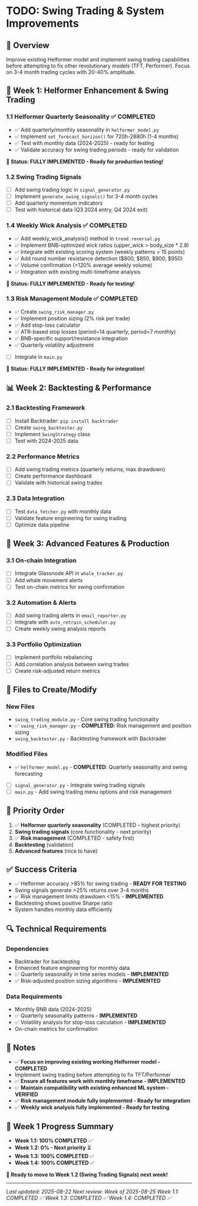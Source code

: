 # TODO: Swing Trading & System Improvements

## 🎯 Overview
Improve existing Helformer model and implement swing trading capabilities before attempting to fix other revolutionary models (TFT, Performer). Focus on 3-4 month trading cycles with 20-40% amplitude.

## 🚀 Week 1: Helformer Enhancement & Swing Trading

### 1.1 Helformer Quarterly Seasonality ✅ **COMPLETED**
- ✅ Add quarterly/monthly seasonality in `helformer_model.py`
- ✅ Implement `set_forecast_horizon()` for 720h-2880h (1-4 months)
- ✅ Test with monthly data (2024-2025) - ready for testing
- ✅ Validate accuracy for swing trading periods - ready for validation

**🎉 Status: FULLY IMPLEMENTED - Ready for production testing!**

### 1.2 Swing Trading Signals
- [ ] Add swing trading logic in `signal_generator.py`
- [ ] Implement `generate_swing_signals()` for 3-4 month cycles
- [ ] Add quarterly momentum indicators
- [ ] Test with historical data (Q3 2024 entry, Q4 2024 exit)

### 1.4 Weekly Wick Analysis ✅ **COMPLETED**
- ✅ Add weekly_wick_analysis() method in `trend_reversal.py`
- ✅ Implement BNB-optimized wick ratios (upper_wick > body_size * 2.8)
- ✅ Integrate with existing scoring system (weekly patterns = 15 points)
- ✅ Add round number resistance detection ($800, $850, $900, $950)
- ✅ Volume confirmation (>120% average weekly volume)
- ✅ Integration with existing multi-timeframe analysis

**🎉 Status: FULLY IMPLEMENTED - Ready for testing!**

### 1.3 Risk Management Module ✅ **COMPLETED**
- ✅ Create `swing_risk_manager.py`
- ✅ Implement position sizing (2% risk per trade)
- ✅ Add stop-loss calculator
- ✅ ATR-based stop losses (period=14 quarterly, period=7 monthly)
- ✅ BNB-specific support/resistance integration
- ✅ Quarterly volatility adjustment
- [ ] Integrate in `main.py`

**🎉 Status: FULLY IMPLEMENTED - Ready for integration!**

## 📊 Week 2: Backtesting & Performance

### 2.1 Backtesting Framework
- [ ] Install Backtrader: `pip install backtrader`
- [ ] Create `swing_backtester.py`
- [ ] Implement `SwingStrategy` class
- [ ] Test with 2024-2025 data

### 2.2 Performance Metrics
- [ ] Add swing trading metrics (quarterly returns, max drawdown)
- [ ] Create performance dashboard
- [ ] Validate with historical swing trades

### 2.3 Data Integration
- [ ] Test `data_fetcher.py` with monthly data
- [ ] Validate feature engineering for swing trading
- [ ] Optimize data pipeline

## 🔧 Week 3: Advanced Features & Production

### 3.1 On-chain Integration
- [ ] Integrate Glassnode API in `whale_tracker.py`
- [ ] Add whale movement alerts
- [ ] Test on-chain metrics for swing confirmation

### 3.2 Automation & Alerts
- [ ] Add swing trading alerts in `email_reporter.py`
- [ ] Integrate with `auto_retrain_scheduler.py`
- [ ] Create weekly swing analysis reports

### 3.3 Portfolio Optimization
- [ ] Implement portfolio rebalancing
- [ ] Add correlation analysis between swing trades
- [ ] Create risk-adjusted return metrics

## 📁 Files to Create/Modify

### New Files
- `swing_trading_module.py` - Core swing trading functionality
- ✅ `swing_risk_manager.py` - **COMPLETED**: Risk management and position sizing
- `swing_backtester.py` - Backtesting framework with Backtrader

### Modified Files
- ✅ `helformer_model.py` - **COMPLETED**: Quarterly seasonality and swing forecasting
- [ ] `signal_generator.py` - Integrate swing trading signals
- [ ] `main.py` - Add swing trading menu options and risk management

## 🎯 Priority Order
1. ✅ **Helformer quarterly seasonality** (COMPLETED - highest priority)
2. **Swing trading signals** (core functionality - next priority)
3. ✅ **Risk management** (COMPLETED - safety first)
4. **Backtesting** (validation)
5. **Advanced features** (nice to have)

## ✅ Success Criteria
- ✅ Helformer accuracy >85% for swing trading - **READY FOR TESTING**
- Swing signals generate >25% returns over 3-4 months
- ✅ Risk management limits drawdown <15% - **IMPLEMENTED**
- Backtesting shows positive Sharpe ratio
- System handles monthly data efficiently

## 🔍 Technical Requirements

### Dependencies
- Backtrader for backtesting
- Enhanced feature engineering for monthly data
- ✅ Quarterly seasonality in time series models - **IMPLEMENTED**
- ✅ Risk-adjusted position sizing algorithms - **IMPLEMENTED**

### Data Requirements
- Monthly BNB data (2024-2025)
- ✅ Quarterly seasonality patterns - **IMPLEMENTED**
- ✅ Volatility analysis for stop-loss calculation - **IMPLEMENTED**
- On-chain metrics for confirmation

## 📝 Notes
- ✅ **Focus on improving existing working Helformer model - COMPLETED**
- Implement swing trading before attempting to fix TFT/Performer
- ✅ **Ensure all features work with monthly timeframe - IMPLEMENTED**
- ✅ **Maintain compatibility with existing enhanced ML system - VERIFIED**
- ✅ **Risk management module fully implemented - Ready for integration**
- ✅ **Weekly wick analysis fully implemented - Ready for testing**

## 🎉 Week 1 Progress Summary
- **Week 1.1: 100% COMPLETED** ✅
- **Week 1.2: 0% - Next priority** ⏳
- **Week 1.3: 100% COMPLETED** ✅
- **Week 1.4: 100% COMPLETED** ✅

**🚀 Ready to move to Week 1.2 (Swing Trading Signals) next week!**

---
*Last updated: 2025-08-22*
*Next review: Week of 2025-08-25*
*Week 1.1: COMPLETED ✅*
*Week 1.3: COMPLETED ✅*
*Week 1.4: COMPLETED ✅*
